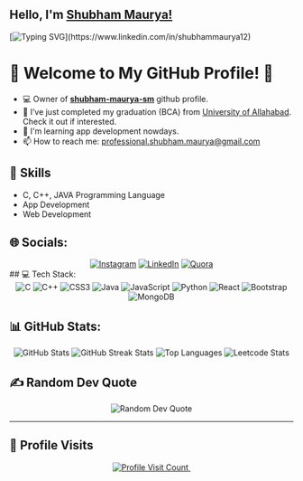 ## Hello, I'm [Shubham Maurya!](https://www.linkedin.com/in/shubhammaurya12)

[![Typing SVG](https://readme-typing-svg.herokuapp.com?size=25&color=1A9AF7&lines=I'm+a+Programmer;Coder;Web+Developer+(MERN);)](https://www.linkedin.com/in/shubhammaurya12)

# 🌟 Welcome to My GitHub Profile! 🌟
- 💻 Owner of [**shubham-maurya-sm**](https://github.com/shubham-maurya-sm) github profile.
- 🤔 I’ve just completed my graduation (BCA) from  [University of Allahabad](https://www.allduniv.ac.in/). Check it out if interested.
- 🌱 I'm learning app development nowdays.
- 📫 How to reach me: professional.shubham.maurya@gmail.com

## 🎯 Skills

- C, C++, JAVA Programming Language
- App Development
- Web Development
<!---
## 🌐 Socials:
[![Instagram](https://img.shields.io/badge/Instagram-%23E4405F.svg?logo=Instagram&logoColor=white)](https://instagram.com/_shubham.17.04) [![LinkedIn](https://img.shields.io/badge/LinkedIn-%230077B5.svg?logo=linkedin&logoColor=white)](https://linkedin.com/in/shubhammaurya12) [![Quora](https://img.shields.io/badge/Quora-%23B92B27.svg?logo=Quora&logoColor=white)](https://quora.com/profile/Shubham-Maurya-276) 
--->
## 🌐 Socials:
<div align="center">
  <a href="https://instagram.com/_shubham.17.04"><img src="https://img.shields.io/badge/Instagram-%23E4405F.svg?logo=Instagram&logoColor=white" alt="Instagram"></a>
  <a href="https://linkedin.com/in/shubhammaurya12"><img src="https://img.shields.io/badge/LinkedIn-%230077B5.svg?logo=linkedin&logoColor=white" alt="LinkedIn"></a>
  <a href="https://quora.com/profile/Shubham-Maurya-276"><img src="https://img.shields.io/badge/Quora-%23B92B27.svg?logo=Quora&logoColor=white" alt="Quora"></a>
</div>
<!---
## 💻 Tech Stack:
![C](https://img.shields.io/badge/c-%2300599C.svg?style=plastic&logo=c&logoColor=white) ![C++](https://img.shields.io/badge/c++-%2300599C.svg?style=plastic&logo=c%2B%2B&logoColor=white) ![CSS3](https://img.shields.io/badge/css3-%231572B6.svg?style=plastic&logo=css3&logoColor=white) ![Java](https://img.shields.io/badge/java-%23ED8B00.svg?style=plastic&logo=openjdk&logoColor=white) ![JavaScript](https://img.shields.io/badge/javascript-%23323330.svg?style=plastic&logo=javascript&logoColor=%23F7DF1E)  ![Python](https://img.shields.io/badge/python-3670A0?style=plastic&logo=python&logoColor=ffdd54) ![React](https://img.shields.io/badge/react-%2320232a.svg?style=plastic&logo=react&logoColor=%2361DAFB) 
![Bootstrap](https://img.shields.io/badge/bootstrap-%238511FA.svg?style=plastic&logo=bootstrap&logoColor=white) ![MongoDB](https://img.shields.io/badge/MongoDB-%234ea94b.svg?style=plastic&logo=mongodb&logoColor=white)
--->
## 💻 Tech Stack:
<div align="center">
  <img src="https://img.shields.io/badge/c-%2300599C.svg?style=plastic&logo=c&logoColor=white" alt="C">
  <img src="https://img.shields.io/badge/c++-%2300599C.svg?style=plastic&logo=c%2B%2B&logoColor=white" alt="C++">
  <img src="https://img.shields.io/badge/css3-%231572B6.svg?style=plastic&logo=css3&logoColor=white" alt="CSS3">
  <img src="https://img.shields.io/badge/java-%23ED8B00.svg?style=plastic&logo=openjdk&logoColor=white" alt="Java">
  <img src="https://img.shields.io/badge/javascript-%23323330.svg?style=plastic&logo=javascript&logoColor=%23F7DF1E" alt="JavaScript">
  <img src="https://img.shields.io/badge/python-3670A0?style=plastic&logo=python&logoColor=ffdd54" alt="Python">
  <img src="https://img.shields.io/badge/react-%2320232a.svg?style=plastic&logo=react&logoColor=%2361DAFB" alt="React">
  <img src="https://img.shields.io/badge/bootstrap-%238511FA.svg?style=plastic&logo=bootstrap&logoColor=white" alt="Bootstrap">
  <img src="https://img.shields.io/badge/MongoDB-%234ea94b.svg?style=plastic&logo=mongodb&logoColor=white" alt="MongoDB">
</div>

<!---![React Native](https://img.shields.io/badge/react_native-%2320232a.svg?style=plastic&logo=react&logoColor=%2361DAFB) --->
<!---## 📊 GitHub Stats:
![](https://github-readme-stats.vercel.app/api?username=shubham-maurya-sm&theme=ambient_gradient&hide_border=false&include_all_commits=false&count_private=false)   
![](https://github-readme-streak-stats.herokuapp.com/?user=shubham-maurya-sm&theme=ambient_gradient&hide_border=false)
![](https://github-readme-stats.vercel.app/api/top-langs/?username=shubham-maurya-sm&theme=ambient_gradient&hide_border=false&include_all_commits=false&count_private=false&layout=compact)
![Leetcode Stats](https://leetcode.card.workers.dev/?username=shubhammmaurya12)
<br/>
## ✍️ Random Dev Quote
![](https://quotes-github-readme.vercel.app/api?type=vetical&theme=radical)
--->
## 📊 GitHub Stats:
<div align="center">
  <img src="https://github-readme-stats.vercel.app/api?username=shubham-maurya-sm&theme=ambient_gradient&hide_border=false&include_all_commits=false&count_private=false" alt="GitHub Stats" />
  <img src="https://github-readme-streak-stats.herokuapp.com/?user=shubham-maurya-sm&theme=ambient_gradient&hide_border=false" alt="GitHub Streak Stats" />
  <img src="https://github-readme-stats.vercel.app/api/top-langs/?username=shubham-maurya-sm&theme=ambient_gradient&hide_border=false&include_all_commits=false&count_private=false&layout=compact" alt="Top Languages" />
  <img src="https://leetcode.card.workers.dev/?username=shubhammmaurya12" alt="Leetcode Stats" />
</div>

## ✍️ Random Dev Quote
<div align="center">
  <img src="https://quotes-github-readme.vercel.app/api?type=vetical&theme=radical" alt="Random Dev Quote" />
</div>

<!--- Support

<p><a href="https://www.buymeacoffee.com/skm"> <img align="left" src="https://cdn.buymeacoffee.com/buttons/v2/default-yellow.png" height="50" width="210" alt="skm" /></a><a href="https://ko-fi.com/skm"> <img align="left" src="https://cdn.ko-fi.com/cdn/kofi3.png?v=3" height="50" width="210" alt="skm" /></a></p><br><br>
--->
---
<!---[![](https://visitcount.itsvg.in/api?id=shubham-maurya-sm&icon=0&color=0)]()--->

## 🌟 Profile Visits
<div align="center">
  <a href="https://github.com/user-attachments/assets/13f2e413-3f1b-42de-8356-0fa4c83acef1">
    <img src="https://visitcount.itsvg.in/api?id=shubham-maurya-sm&icon=0&color=0" alt="Profile Visit Count">
     <img src="https://github.com/user-attachments/assets/13f2e413-3f1b-42de-8356-0fa4c83acef1" alt="" />
  </a>
</div>


